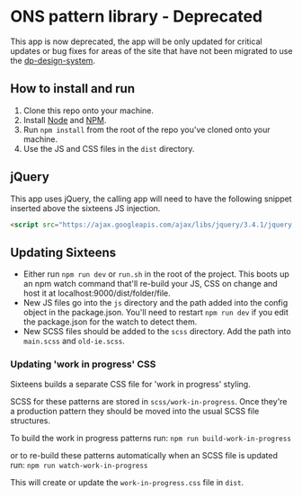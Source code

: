 # ONS pattern library - Deprecated

This app is now deprecated, the app will be only updated for critical updates or bug fixes for areas of the site that have not been migrated to use the [dp-design-system](https://github.com/ONSdigital/dp-design-system).

## How to install and run

1. Clone this repo onto your machine.
2. Install [Node][node] and [NPM][npm].
3. Run `npm install` from the root of the repo you've cloned onto your machine.
4. Use the JS and CSS files in the `dist` directory.

## jQuery

This app uses jQuery, the calling app will need to have the following snippet inserted above the sixteens JS injection.

```html
<script src="https://ajax.googleapis.com/ajax/libs/jquery/3.4.1/jquery.min.js"></script>
```

## Updating Sixteens

* Either run `npm run dev` or `run.sh` in the root of the project. This boots up an npm watch command that'll re-build your JS, CSS on change and host it at localhost:9000/dist/folder/file.
* New JS files go into the `js` directory and the path added into the config object in the package.json. You'll need to restart `npm run dev` if you edit the package.json for the watch to detect them.
* New SCSS files should be added to the `scss` directory. Add the path into `main.scss` and `old-ie.scss`.

### Updating 'work in progress' CSS

Sixteens builds a separate CSS file for 'work in progress' styling.

SCSS for these patterns are stored in `scss/work-in-progress`. Once they're a production pattern they should be moved into the usual SCSS file structures.

To build the work in progress patterns run:
`npm run build-work-in-progress`

or to re-build these patterns automatically when an SCSS file is updated run:
`npm run watch-work-in-progress`

This will create or update the `work-in-progress.css` file in `dist`.

[node]: <https://nodejs.org/en/>
[npm]: <https://www.npmjs.com/>
